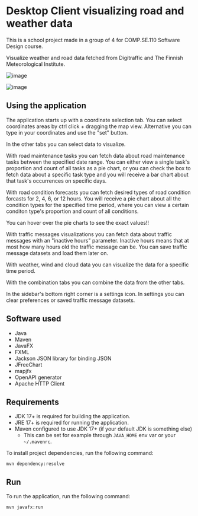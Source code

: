 ﻿# Desktop Client visualizing road and weather data

This is a school project made in a group of 4 for COMP.SE.110 Software Design course.

Visualize weather and road data fetched from Digitraffic and The Finnish Meteorological Institute.

![image](https://user-images.githubusercontent.com/100607632/209853034-03755159-c4a1-4b1e-92c9-b68a08caf544.png)

![image](https://user-images.githubusercontent.com/100607632/209853089-a37ae5fe-c740-40e6-a560-f825a9b78425.png)


## Using the application
The application starts up with a coordinate selection tab. You can select coordinates areas by ctrl click + dragging
the map view. Alternative you can type in your coordinates and use the "set" button. 

In the other tabs you can select data to visualize.

With road maintenance tasks you can fetch data about road maintenance tasks between the specified date range. 
You can either view a single task's proportion and count of all tasks as a pie chart, or you can check the box to fetch
data about a specific task type and you will receive a bar chart about that task's occurrences on specific days.

With road condition forecasts you can fetch desired types of road condition forcasts for 2, 4, 6, or 12 hours.
You will receive a pie chart about all the condition types for the specified time period, where you can view a certain
conditon type's proportion and count of all conditions.

You can hover over the pie charts to see the exact values!!

With traffic messages visualizations you can fetch data about traffic messages with an "inactive hours" parameter.
Inactive hours means that at most how many hours old the traffic message can be. You can save traffic message datasets
and load them later on.

With weather, wind and cloud data you can visualize the data for a specific time period.

With the combination tabs you can combine the data from the other tabs.

In the sidebar's bottom right corner is a settings icon. In settings you can clear preferences or saved traffic message datasets.

## Software used  

* Java 
* Maven 
* JavaFX 
* FXML 
* Jackson JSON library for binding JSON
* JFreeChart
* mapjfx
* OpenAPI generator
* Apache HTTP Client

## Requirements 

* JDK 17+ is required for building the application.  
* JRE 17+ is required for running the application.
* Maven configured to use JDK 17+ (if your default JDK is something else)
  * This can be set for example through `JAVA_HOME` env var or your `~/.mavenrc`.

To install project dependencies, run the following command:  
```shell
mvn dependency:resolve
```

## Run
To run the application, run the following command:  
```shell
mvn javafx:run
```

